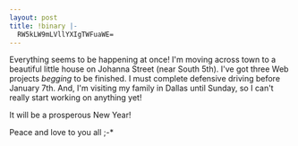 ```yaml
---
layout: post
title: !binary |-
  RW5kLW9mLVllYXIgTWFuaWE=
---
```

<p>Everything seems to be happening at once! I'm moving across town to a beautiful little house on Johanna Street (near South 5th). I've got three Web projects <em>begging</em> to be finished. I must complete defensive driving before January 7th. And, I'm visiting my family in Dallas until Sunday, so I can't really start working on anything yet!</p>

<p>It will be a prosperous New Year!</p>

<p>Peace and love to you all ;-*</p>
